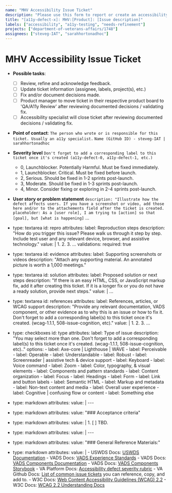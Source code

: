 ```yaml
---
name: "MHV Accessibility Issue Ticket"
description: "Please use this form to report or create an accessibility issue ticket for MHV"
title: "[a11y-defect-x]: MHV:[Product]: [Issue description]"
labels: ["accessibility", "a11y-testing", "needs-refinement"]
projects: ["department-of-veterans-affairs/1748"]
assignees: ["steveg-IAT", "sarahhortonadhoc"]
---
```

<!--
Note: Please search to see if an issue already exists for the bug you encountered.
-->
# MHV Accessibility Issue Ticket

- **Possible tasks**:
  - [ ] Review, refine and acknowledge feedback.
  - [ ] Update ticket information (assignee, labels, project(s), etc.)
  - [ ] Fix and/or document decisions made.
  - [ ] Product manager to move ticket in their respective product board to 'QA/A11y Review' after reviewing documented decisions / validating fix.
  - [ ] Accessibility specialist will close ticket after reviewing documented decisions / validating fix.

- **Point of contact**:
`The person who wrote or is responsible for this ticket. Usually an a11y specialist.`
`Name (GitHub ID) - steveg-IAT | sarahhortonadhoc`

- **Severity level**
`Don't forget to add a corresponding label to this ticket once it's created (a11y-defect-0, a11y-defect-1, etc.)`
  - 0, Launchblocker. Potentially Harmful. Must be fixed immediately.
  - 1, Launchblocker. Critical. Must be fixed before launch.
  - 2, Serious. Should be fixed in 1-2 sprints post-launch.
  - 3, Moderate. Should be fixed in 1-3 sprints post-launch.
  - 4, Minor. Consider fixing or exploring in 2-4 sprints post-launch.


    
- **User story or problem statement**
`description: "Illustrate how the defect affects users. If you have a screenshot or video, add those here and/or to the attachements field after the ticket is created.`
`placeholder: As a [user role], I am trying to [action] so that [goal], but [what is happening]`
...

- type: textarea
  id: repro
  attributes:
    label: Reproduction steps
    description: "How do you trigger this issue? Please walk us through it step by step. Include test user and any relevant device, browser, and assistive technology."
    value: |
      1.
      2.
      3.
      ...
  validations:
    required: true

- type: textarea
  id: evidence
  attributes:
    label: Supporting screenshots or videos
    description: "Attach any supporting material. An annotated picture is worth a 1,000 meetings."

- type: textarea
  id: solution
  attributes:
    label: Proposed solution or next steps
    description: "If there is an easy HTML, CSS, or JavaScript markup fix, add it after creating this ticket. If it is a longer fix or you do not have a ready solution, provide next steps."
    value: |
      ...

- type: textarea
  id: references
  attributes:
    label: References, articles, or WCAG support
    description: "Provide any relevant documentation, VADS component, or other evidence as to why this is an issue or how to fix it. Don't forget to add a corresponding label(s) to this ticket once it's created. (wcag-1.1.1, 508-issue-cognition, etc)."
    value: |
      1.
      2.
      3.
      ...

- type: checkboxes
  id: type
  attributes:
    label: Type of issue
    description: "You may select more than one. Don't forget to add a corresponding label(s) to this ticket once it's created. (wcag-1.1.1, 508-issue-cognition, etc).."
    options:
      - label: Axe-core | Lighthouse | WAVE
      - label: Perceivable
      - label: Operable
      - label: Understandable
      - label: Robust
      - label: Screenreader | assistive tech & device support
      - label: Keyboard
      - label: Voice command
      - label: Zoom
      - label: Color, typography, & visual elements
      - label: Components and pattern standards
      - label: Content organization
      - label: Focus
      - label: Headings
      - label: Form
      - label: Link and button labels
      - label: Semantic HTML
      - label: Markup and metadata
      - label: Non-text content and media
      - label: Overall user experience
      - label: Cognitive | confusing flow or content
      - label: Something else

- type: markdown
  attributes:
    value: |
      ---
      
- type: markdown
  attributes:
    value: "### Acceptance criteria"
    
- type: markdown
  attributes:
    value: |
      1. [ ] TBD.

- type: markdown
  attributes:
    value: |
      ---
    
- type: markdown
  attributes:
    value: "### General Reference Materials:"
    
- type: markdown
  attributes:
    value: |
      - USWDS Docs: [USWDS Documentation](https://designsystem.digital.gov/)
      - VADS Docs: [VADS Experience Standards](https://design.va.gov/about/experience-standards/)
      - VADS Docs: [VADS Components Documentation](https://design.va.gov/components/)
      - VADS Docs: [VADS Components Storybook](https://design.va.gov/storybook/?path=/docs/about-introduction--docs)
      - VA Platform Docs: [Accessibility defect severity rubric](https://depo-platform-documentation.scrollhelp.site/developer-docs/accessibility-defect-severity-rubric)
      - VA Github Docs: [List of common issue tickets](https://github.com/department-of-veterans-affairs/va.gov-team/tree/master/platform/accessibility/common-issues) you can reference, copy, and add to.
      - W3C Docs: [Web Content Accessibility Guidelines (WCAG) 2.2](https://www.w3.org/TR/WCAG22/)
      - W3C Docs: [WCAG 2.2 Understanding Docs](https://www.w3.org/WAI/WCAG22/Understanding/)
